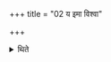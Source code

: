 +++
title = "02 य इमा विश्वा"

+++

<details><summary>थिते</summary>

य इमा विश्वा भुवनानि जुह्वत् । चक्षुषः पिता मनसा हि धीर इति नानासूक्ताभ्यां द्वे आहुती २
</details>
